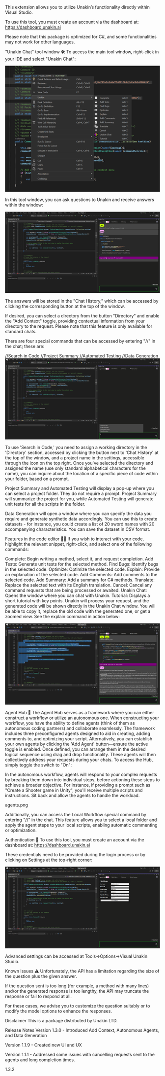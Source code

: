 This extension allows you to utilize Unakin’s functionality directly within Visual Studio.

To use this tool, you must create an account via the dashboard at: https://dashboard.unakin.ai

Please note that this package is optimized for C#, and some functionalities may not work for other languages.

"Unakin Chat" tool window 🛠
To access the main tool window, right-click in your IDE and select "Unakin Chat":

![image](https://github.com/unakin/public-images/blob/main/main.png)

In this tool window, you can ask questions to Unakin and receive answers within the window:

![image](https://github.com/unakin/public-images/blob/main/Chat__1.png)

The answers will be stored in the "Chat History," which can be accessed by clicking the corresponding button at the top of the window.

If desired, you can select a directory from the button "Directory" and enable the "Add Context" toggle, providing contextual information from your directory to the request. Please note that this feature is only available for standard chats.

There are four special commands that can be accessed by entering "//" in the chat; these are:

//Search in Code
//Project Summary
//Automated Testing
//Data Generation
![image](https://github.com/unakin/public-images/blob/main/list.png)


To use 'Search in Code,' you need to assign a working directory in the 'Directory' section, accessed by clicking the button next to 'Chat History' at the top of the window, and a project name in the settings, accessible through the icon on the top right. Once you've selected the directory and assigned the name (use only standard alphabetical characters for the name), you can inquire about the location of a specific piece of code within your folder, based on a prompt.

Project Summary and Automated Testing will display a pop-up where you can select a project folder. They do not require a prompt. Project Summary will summarize the project for you, while Automated Testing will generate unit tests for all the scripts in the folder.

Data Generation will open a window where you can specify the data you require and generate synthetic data accordingly. You can use this to create datasets - for instance, you could create a list of 20 sword names with 20 accompanying characteristics. You can save the dataset in CSV format.

Features in the code editor 👩‍💻
If you wish to interact with your code, highlight the relevant snippet, right-click, and select one of the following commands:

Complete: Begin writing a method, select it, and request completion.
Add Tests: Generate unit tests for the selected method.
Find Bugs: Identify bugs in the selected code.
Optimize: Optimize the selected code.
Explain: Provide an explanation of the selected code.
Add Comments: Add comments to the selected code.
Add Summary: Add a summary for C# methods.
Translate: Replace the selected text with its English translation.
Cancel: Cancel any command requests that are being processed or awaited.
Unakin Chat: Opens the window where you can chat with Unakin.
Tutorial: Displays a short tutorial with key points.
Unakin will process your request, and the generated code will be shown directly in the Unakin Chat window. You will be able to copy it, replace the old code with the generated one, or get a zoomed view. See the explain command in action below:

![image](https://github.com/unakin/public-images/blob/main/IDE-Commands.png)

Agent Hub 🚀
The Agent Hub serves as a framework where you can either construct a workflow or utilize an autonomous one. When constructing your workflow, you have the ability to define agents (think of them as autonomous coding partners) and collaborate seamlessly. The framework includes three preconfigured agents designed to aid in creating, adding comments to, and optimizing your script. Alternatively, you can establish your own agents by clicking the 'Add Agent' button—ensure the active toggle is enabled. Once defined, you can arrange them in the desired logical sequence using drag and drop functionality. These agents will then collectively address your requests during your chats. To access the Hub, simply toggle the switch to "On":

In the autonomous workflow, agents will respond to your complex requests by breaking them down into individual steps, before actioning these steps to achieve a broader objective. For instance, if providing a prompt such as "Create a Shooter game in Unity", you'll receive multiple scripts and instructions. Sit back and allow the agents to handle the workload.

agents.png

Additionally, you can access the Local Workflow special command by entering "//" in the chat. This feature allows you to select a local folder and apply the agent steps to your local scripts, enabling automatic commenting or optimization.

Authentication 🔑
To use this tool, you must create an account via the dashboard at: https://dashboard.unakin.ai

These credentials need to be provided during the login process or by clicking on Settings at the top-right corner:

![image](https://github.com/unakin/public-images/blob/main/settings.png)


Advanced settings can be accessed at Tools->Options->Visual Unakin Studio.

Known Issues ⚠
Unfortunately, the API has a limitation regarding the size of the question plus the given answer.

If the question sent is too long (for example, a method with many lines) and/or the generated response is too lengthy, the API may truncate the response or fail to respond at all.

For these cases, we advise you to customize the question suitably or to modify the model options to enhance the responses.

Disclaimer
This is a package distributed by Unakin LTD.

Release Notes
Version 1.3.0 - Introduced Add Context, Autonomous Agents, and Data Generation

Version 1.1.9 - Created new UI and UX

Version 1.1.1 - Addressed some issues with cancelling requests sent to the agents and long completion times.

1.3.2